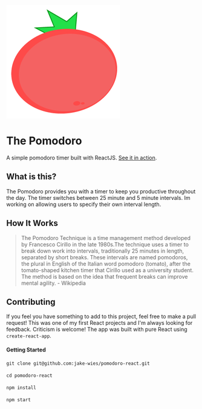 ![The Pomodoro](pomodoro.png)

# The Pomodoro

A simple pomodoro timer built with ReactJS. [See it in action](https://jake-wies.github.io/pomodoro-react/).

## What is this?

The Pomodoro provides you with a timer to keep you productive throughout the day. The timer switches between 25 minute and 5 minute intervals. Im working on allowing users to specify their own interval length.

## How It Works

> The Pomodoro Technique is a time management method developed by Francesco Cirillo in the late 1980s.The technique uses a timer to break down work into intervals, traditionally 25 minutes in length, separated by short breaks. These intervals are named pomodoros, the plural in English of the Italian word pomodoro (tomato), after the tomato-shaped kitchen timer that Cirillo used as a university student. The method is based on the idea that frequent breaks can improve mental agility. - Wikipedia

## Contributing

If you feel you have something to add to this project, feel free to make a pull request! This was one of my first React projects and I'm always looking for feedback. Criticism is welcome! The app was built with pure React using `create-react-app`.

#### Getting Started

```
git clone git@github.com:jake-wies/pomodoro-react.git

cd pomodoro-react

npm install

npm start
```
